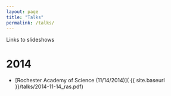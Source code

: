 ```yaml
---
layout: page
title: "Talks"
permalink: /talks/
---
```


Links to slideshows

# 2014

- [Rochester Academy of Science (11/14/2014)](
    {{ site.baseurl }}/talks/2014-11-14_ras.pdf)
